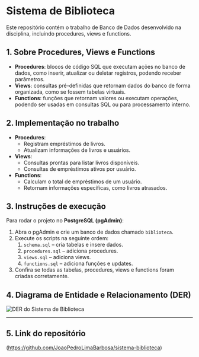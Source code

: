 # Sistema de Biblioteca

Este repositório contém o trabalho de Banco de Dados desenvolvido na disciplina, incluindo procedures, views e functions.

## 1. Sobre Procedures, Views e Functions

- **Procedures**: blocos de código SQL que executam ações no banco de dados, como inserir, atualizar ou deletar registros, podendo receber parâmetros.  
- **Views**: consultas pré-definidas que retornam dados do banco de forma organizada, como se fossem tabelas virtuais.  
- **Functions**: funções que retornam valores ou executam operações, podendo ser usadas em consultas SQL ou para processamento interno.

## 2. Implementação no trabalho

- **Procedures**:  
  - Registram empréstimos de livros.  
  - Atualizam informações de livros e usuários.  
- **Views**:  
  - Consultas prontas para listar livros disponíveis.  
  - Consultas de empréstimos ativos por usuário.  
- **Functions**:  
  - Calculam o total de empréstimos de um usuário.  
  - Retornam informações específicas, como livros atrasados.

## 3. Instruções de execução

Para rodar o projeto no **PostgreSQL (pgAdmin)**:

1. Abra o pgAdmin e crie um banco de dados chamado `biblioteca`.  
2. Execute os scripts na seguinte ordem:
   1. `schema.sql` – cria tabelas e insere dados.  
   2. `procedures.sql` – adiciona procedures.  
   3. `views.sql` – adiciona views.  
   4. `functions.sql` – adiciona funções e updates.  
3. Confira se todas as tabelas, procedures, views e functions foram criadas corretamente.  

## 4. Diagrama de Entidade e Relacionamento (DER)

![DER do Sistema de Biblioteca](der.png)

---

## 5. Link do repositório
(https://github.com/JoaoPedroLimaBarbosa/sistema-biblioteca)
